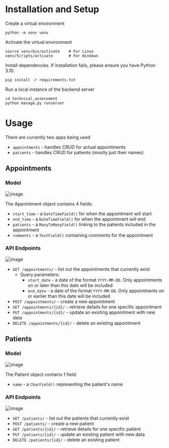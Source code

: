 # Installation and Setup

Create a virtual environment

```
python -m venv venv
```

Activate the virtual environment

```
source venv/bin/activate    # For Linux
venv/Scripts/activate       # For Windows
```

Install dependencies. If installation fails, please ensure you have Python 3.10.

```
pip install -r requirements.txt
```

Run a local instance of the backend server

```
cd technical_assessment
python manage.py runserver
```

# Usage

There are currently two apps being used

- `appointments` - handles CRUD for actual appointments
- `patients` - handles CRUD for patients (mostly just their names)

## Appointments

### Model

![image](https://github.com/AmGthrow/appointments-api/assets/54239564/53adbcf9-5e4b-443c-b27a-bbec0410126d)

The Appointment object contains 4 fields:

- `start_time` - a `DateTimeField()` for when the appointment will start
- `end_time` - a `DateTimeField()` for when the appointment will end
- `patients` - a `ManyToManyField()` linking to the patients included in the appointment
- `comments` - a `TextField()` containing comments for the appointment

### API Endpoints

![image](https://github.com/AmGthrow/appointments-api/assets/54239564/a3bb4f81-e01d-45b6-8e23-5f2329d80af8)

- `GET /appointments/` - list out the appointments that currently exist
  - Query parameters:
    - `start_date` - a date of the format `YYYY-MM-DD`. Only appointments on or later than this date will be included
    - `end_date` - a date of the format `YYYY-MM-DD`. Only appointments on or earlier than this date will be included
- `POST /appointments/` - create a new appointment
- `GET /appointments/{id}/` - retrieve details for one specific appointment
- `PUT /appointments/{id}/` - update an existing appointment with new data
- `DELETE /appointments/{id}/` - delete an existing appointment

## Patients

### Model

![image](https://github.com/AmGthrow/appointments-api/assets/54239564/89c0bd16-8a17-4b56-ae79-ecd650c8a29e)

The Patient object contains 1 field:

- `name` - a `CharField()` representing the patient's name

### API Endpoints

![image](https://github.com/AmGthrow/appointments-api/assets/54239564/40344368-15ad-44a3-9496-e50f0869691b)

- `GET /patients/` - list out the patients that currently exist
- `POST /patients/` - create a new patient
- `GET /patients/{id}/` - retrieve details for one specific patient
- `PUT /patients/{id}/` - update an existing patient with new data
- `DELETE /patients/{id}/` - delete an existing patient
